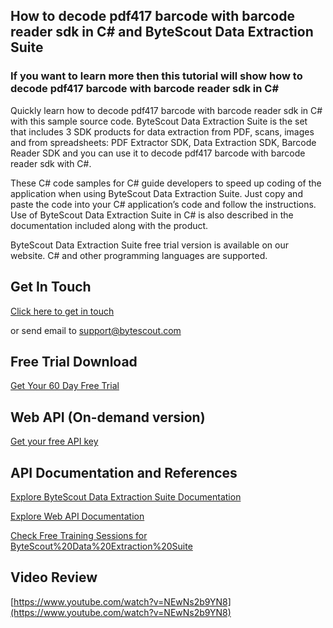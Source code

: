 ## How to decode pdf417 barcode with barcode reader sdk in C# and ByteScout Data Extraction Suite

### If you want to learn more then this tutorial will show how to decode pdf417 barcode with barcode reader sdk in C#

Quickly learn how to decode pdf417 barcode with barcode reader sdk in C# with this sample source code. ByteScout Data Extraction Suite is the set that includes 3 SDK products for data extraction from PDF, scans, images and from spreadsheets: PDF Extractor SDK, Data Extraction SDK, Barcode Reader SDK and you can use it to decode pdf417 barcode with barcode reader sdk with C#.

 These C# code samples for C# guide developers to speed up coding of the application when using ByteScout Data Extraction Suite. Just copy and paste the code into your C# application’s code and follow the instructions. Use of ByteScout Data Extraction Suite in C# is also described in the documentation included along with the product.

ByteScout Data Extraction Suite free trial version is available on our website. C# and other programming languages are supported.

## Get In Touch

[Click here to get in touch](https://bytescout.zendesk.com/hc/en-us/requests/new?subject=ByteScout%20Data%20Extraction%20Suite%20Question)

or send email to [support@bytescout.com](mailto:support@bytescout.com?subject=ByteScout%20Data%20Extraction%20Suite%20Question) 

## Free Trial Download

[Get Your 60 Day Free Trial](https://bytescout.com/download/web-installer?utm_source=github-readme)

## Web API (On-demand version)

[Get your free API key](https://pdf.co/documentation/api?utm_source=github-readme)

## API Documentation and References

[Explore ByteScout Data Extraction Suite Documentation](https://bytescout.com/documentation/index.html?utm_source=github-readme)

[Explore Web API Documentation](https://pdf.co/documentation/api?utm_source=github-readme)

[Check Free Training Sessions for ByteScout%20Data%20Extraction%20Suite](https://academy.bytescout.com/)

## Video Review

[https://www.youtube.com/watch?v=NEwNs2b9YN8](https://www.youtube.com/watch?v=NEwNs2b9YN8)